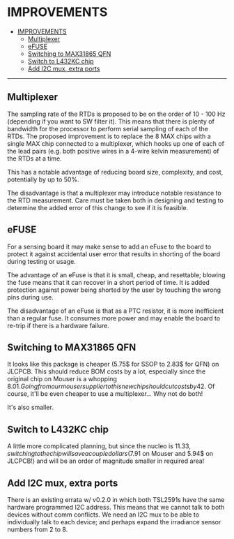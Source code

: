 # IMPROVEMENTS

- [IMPROVEMENTS](#improvements)
  - [Multiplexer](#multiplexer)
  - [eFUSE](#efuse)
  - [Switching to MAX31865 QFN](#switching-to-max31865-qfn)
  - [Switch to L432KC chip](#switch-to-l432kc-chip)
  - [Add I2C mux, extra ports](#add-i2c-mux-extra-ports)

---

## Multiplexer

The sampling rate of the RTDs is proposed to be on the order of 10 - 100 Hz
(depending if you want to SW filter it). This means that there is plenty of
bandwidth for the processor to perform serial sampling of each of the RTDs. The
proposed improvement is to replace the 8 MAX chips with a single MAX chip
connected to a multiplexer, which hooks up one of each of the lead pairs (e.g.
both positive wires in a 4-wire kelvin measurement) of the RTDs at a time.

This has a notable advantage of reducing board size, complexity, and cost,
potentially by up to 50%.

The disadvantage is that a multiplexer may introduce notable resistance to the
RTD measurement. Care must be taken both in designing and testing to determine
the added error of this change to see if it is feasible.

## eFUSE

For a sensing board it may make sense to add an eFuse to the board to protect it
against accidental user error that results in shorting of the board during
testing or usage.

The advantage of an eFuse is that it is small, cheap, and resettable; blowing
the fuse means that it can recover in a short period of time. It is added
protection against power being shorted by the user by touching the wrong pins
during use. 

The disadvantage of an eFuse is that as a PTC resistor, it is more inefficient
than a regular fuse. It consumes more power and may enable the board to re-trip
if there is a hardware failure.

## Switching to MAX31865 QFN

It looks like this package is cheaper (5.75$ for SSOP to 2.83$ for QFN) on
JLCPCB. This should reduce BOM costs by a lot, especially since the original
chip on Mouser is a whopping 8.01$. Going from our mouser supplier to this new
chip should cut costs by 42$. Of course, it'll be even cheaper to use a
multiplexer... Why not do both!

It's also smaller.

## Switch to L432KC chip

A little more complicated planning, but since the nucleo is 11.33$, switching to
the chip will save a couple dollars (7.91$ on Mouser and 5.94$ on JLCPCB!) and
will be an order of magnitude smaller in required area!

## Add I2C mux, extra ports

There is an existing errata w/ v0.2.0 in which both TSL2591s have the same
hardware programmed I2C address. This means that we cannot talk to both devices
without comm conflicts. We need an I2C mux to be able to individually talk to
each device; and perhaps expand the irradiance sensor numbers from 2 to 8.
